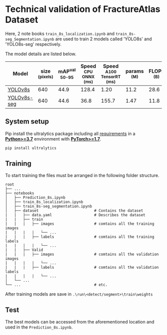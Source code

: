 # Technical validation of FractureAtlas Dataset

Here, 2 note books `train_8s_localization.ipynb` and `train_8s-seg_Segmentation.ipynb` are used to train 2 models called 'YOLO8s' and 'YOLO8s-seg' respectively. 

The model details are listed below.

| Model| size<br><sup>(pixels) | mAP<sup>val<br>50-95 | Speed<br><sup>CPU ONNX<br>(ms) | Speed<br><sup>A100 TensorRT<br>(ms) | params<br><sup>(M) | FLOPs<br><sup>(B) |
| ---- | --- | --- | --- | --- | --- | --- |
| [YOLOv8s](https://github.com/ultralytics/assets/releases/download/v0.0.0/yolov8s.pt) | 640| 44.9| 128.4| 1.20| 11.2| 28.6|
| [YOLOv8s-seg](https://github.com/ultralytics/assets/releases/download/v0.0.0/yolov8s-seg.pt) | 640| 44.6| 36.8| 155.7| 1.47| 11.8| 42.6|

## System setup

Pip install the ultralytics package including all [requirements](https://github.com/ultralytics/ultralytics/blob/main/requirements.txt) in a [**Python>=3.7**](https://www.python.org/) environment with [**PyTorch>=1.7**](https://pytorch.org/get-started/locally/).

```bash
pip install ultralytics
```

## Training 
To start training the files must be arranged in the following folder structure. 

    root
    ├── ...
    ├── notebooks
    │   ├── Prediction_8s.ipynb
    │   ├── train_8s_localization.ipynb
    │   ├── train_8s-seg_segmentation.ipynb
    │   ├── dataset                         # Contains the dataset
    |   |   ├── data.yaml                   # Describes the dataset
    |   |   ├── train
    |   |   |   ├── images                  # comtains all the training images
    |   |   |   |   └── ... 
    |   |   |   ├── labels                  # comtains all the training labels
    |   |   |   |   └── ... 
    |   |   ├── Valid
    |   |   |   ├── images                  # comtains all the validation images
    |   |   |   |   └── ... 
    |   |   |   ├── labels                  # comtains all the validation labels
    |   |   |   |   └── ... 
    │   └── ...                 
    └── ...                                 # etc.

After training models are save in `.\run\<detect/segment>\train\weights`

## Test
The best models can be accessed from the aforementioned location and used in the `Prediction_8s.ipynb`.